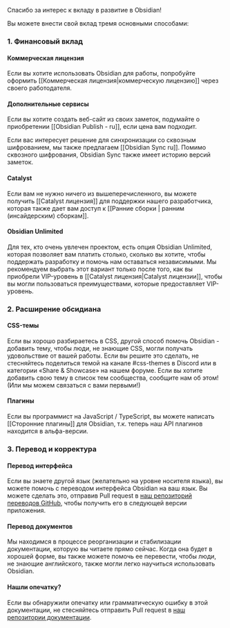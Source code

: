 Спасибо за интерес к вкладу в развитие в Obsidian! 

Вы можете внести свой вклад тремя основными способами: 

### 1. Финансовый вклад 

#### Коммерческая лицензия 

Если вы хотите использовать Obsidian для работы, попробуйте оформить [[Коммерческая лицензия|коммерческую лицензию]] через своего работодателя. 

#### Дополнительные сервисы 

Если вы хотите создать веб-сайт из своих заметок, подумайте о приобретении [[Obsidian Publish - ru]], если цена вам подходит. 

Если вас интересует решение для синхронизации со сквозным шифрованием, мы также предлагаем [[Obsidian Sync ru]]. Помимо сквозного шифрования, Obsidian Sync также имеет историю версий заметок. 

#### Catalyst 

Если вам не нужно ничего из вышеперечисленного, вы можете получить [[Catalyst лицензия]] для поддержки нашего разработчика, которая также дает вам доступ к [[Ранние сборки | ранним (инсайдерским) сборкам]]. 

#### Obsidian Unlimited 

Для тех, кто очень увлечен проектом, есть опция Obsidian Unlimited, которая позволяет вам платить столько, сколько вы хотите, чтобы поддержать разработку и помочь нам оставаться независимыми. Мы рекомендуем выбрать этот вариант только после того, как вы приобрели VIP-уровень в [[Catalyst лицензия|Catalyst лицензии]], чтобы вы могли пользоваться преимуществами, которые предоставляет VIP-уровень. 

### 2. Расширение обсидиана 

#### CSS-темы 

Если вы хорошо разбираетесь в CSS, другой способ помочь Obsidian - добавить тему, чтобы люди, не знающие CSS, могли получать удовольствие от вашей работы. Если вы решите это сделать, не стесняйтесь поделиться темой на канале #css-themes в Discord или в категории «Share & Showcase» на нашем форуме. Если вы хотите добавить свою тему в список тем сообщества, сообщите нам об этом! (Или мы можем связаться с вами первыми!) 

#### Плагины 

Если вы программист на JavaScript / TypeScript, вы можете написать [[Сторонние плагины]] для Obsidian, т.к. теперь наш API плагинов находится в альфа-версии. 

### 3. Перевод и корректура 

#### Перевод интерфейса 

Если вы знаете другой язык (желательно на уровне носителя языка), вы можете помочь с переводом интерфейса Obsidian на ваш язык. Вы можете сделать это, отправив Pull request в [наш репозиторий переводов GitHub](https://github.com/obsidianmd/obsidian-translations), чтобы получить его в следующей версии приложения. 

#### Перевод документов 

Мы находимся в процессе реорганизации и стабилизации документации, которую вы читаете прямо сейчас. Когда она будет в хорошей форме, вы также можете помочь ее перевести, чтобы люди, не знающие английского, также могли легко научиться использовать Obsidian. 

#### Нашли опечатку? 

Если вы обнаружили опечатку или грамматическую ошибку в этой документации, не стесняйтесь отправить Pull request в [наш репозитории документации](https://github.com/obsidianmd/obsidian-docs).